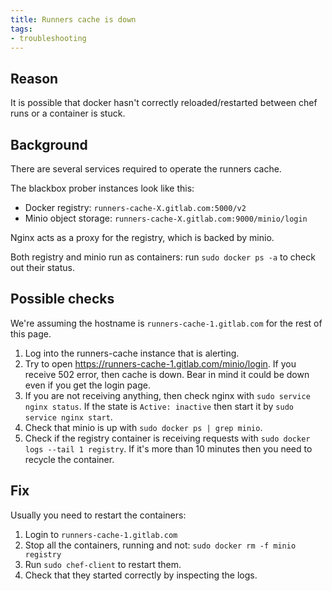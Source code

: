 ```yaml
---
title: Runners cache is down
tags:
- troubleshooting
---
```


## Reason

It is possible that docker hasn't correctly reloaded/restarted between chef runs or a container is stuck.

## Background

There are several services required to operate the runners cache.

The blackbox prober instances look like this:
* Docker registry: `runners-cache-X.gitlab.com:5000/v2`
* Minio object storage: `runners-cache-X.gitlab.com:9000/minio/login`

Nginx acts as a proxy for the registry, which is backed by minio.

Both registry and minio run as containers: run `sudo docker ps -a` to check out their status.

## Possible checks

We're assuming the hostname is `runners-cache-1.gitlab.com` for the rest of this page.

1. Log into the runners-cache instance that is alerting.
1. Try to open https://runners-cache-1.gitlab.com/minio/login. If you receive 502 error, then cache is down. Bear in mind it could be down even if you get the login page.
1. If you are not receiving anything, then check nginx with `sudo service nginx status`. If the state is `Active: inactive` then start it by `sudo service nginx start`.
1. Check that minio is up with `sudo docker ps | grep minio`.
1. Check if the registry container is receiving requests with `sudo docker logs --tail 1 registry`. If it's more than 10 minutes then you need to recycle the container.

## Fix

Usually you need to restart the containers:

1. Login to `runners-cache-1.gitlab.com`
1. Stop all the containers, running and not: `sudo docker rm -f minio registry`
1. Run `sudo chef-client` to restart them.
1. Check that they started correctly by inspecting the logs.
